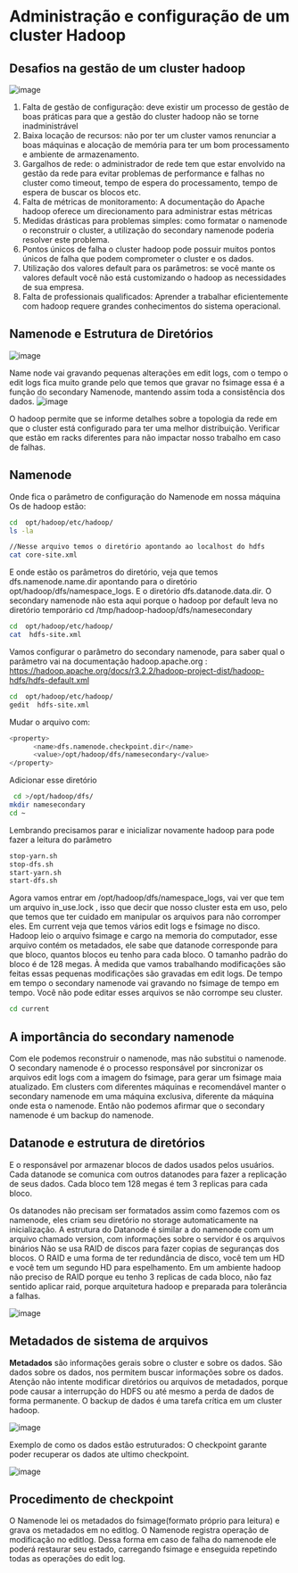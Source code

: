 # Administração e configuração de um cluster Hadoop
## Desafios na gestão de um cluster hadoop

![image](https://user-images.githubusercontent.com/87387315/141306999-d4707676-6cd1-4552-97de-4498a434ebf3.png)

1.	Falta de gestão de configuração: deve existir um processo de gestão de boas práticas para que a gestão do cluster hadoop não se torne inadministrável
2.	Baixa locação de recursos: não por ter um cluster vamos renunciar a boas máquinas e alocação de memória para ter um bom processamento e ambiente de armazenamento.
3.	Gargalhos de rede: o administrador de rede tem que estar envolvido na gestão da rede para evitar problemas de performance e falhas no cluster como timeout, tempo de espera do processamento, tempo de espera de buscar os blocos etc.
4.	Falta de métricas de monitoramento: A documentação do Apache hadoop oferece um direcionamento para administrar estas métricas
5.	Medidas drásticas para problemas simples: como formatar o namenode o reconstruir o cluster, a utilização do secondary namenode poderia resolver este problema.
6.	Pontos únicos de falha o cluster hadoop pode possuir muitos pontos únicos de falha que podem comprometer o cluster e os dados.
7.	Utilização dos valores default para os parâmetros: se você mante os valores default você não está customizando o hadoop as necessidades de sua empresa.
8.	Falta de professionais qualificados: Aprender a trabalhar eficientemente com hadoop requere grandes conhecimentos do sistema operacional.

##  Namenode e Estrutura de Diretórios
 
![image](https://user-images.githubusercontent.com/87387315/141307028-38869158-2a6e-4b51-96a7-e7f9da2f533b.png)
 
Name node vai gravando pequenas alterações em edit logs, com o tempo o edit logs fica muito grande pelo que temos que gravar no fsimage essa é a função do secondary Namenode, mantendo assim toda a consistência dos dados.
![image](https://user-images.githubusercontent.com/87387315/141307072-4c1f1f1a-2100-4525-9420-76875c2fa55e.png)

O hadoop permite que se informe detalhes sobre a topologia da rede em que o cluster está configurado para ter uma melhor distribuição. Verificar que estão em racks diferentes para não impactar nosso trabalho em caso de falhas.

## Namenode
Onde fica o parâmetro de configuração do Namenode em nossa máquina
Os de hadoop estão:
```sh
cd  opt/hadoop/etc/hadoop/
ls -la

//Nesse arquivo temos o diretório apontando ao localhost do hdfs
cat core-site.xml

```
E onde estão os parâmetros do diretório, veja que temos dfs.namenode.name.dir apontando para o diretório opt/hadoop/dfs/namespace_logs. E o diretório dfs.datanode.data.dir. O secondary namenode não esta aqui porque o hadoop por default leva no diretório temporário cd /tmp/hadoop-hadoop/dfs/namesecondary

```sh
cd  opt/hadoop/etc/hadoop/
cat  hdfs-site.xml
```
Vamos configurar o parâmetro do secondary namenode, para saber qual o parâmetro vai na documentação hadoop.apache.org : https://hadoop.apache.org/docs/r3.2.2/hadoop-project-dist/hadoop-hdfs/hdfs-default.xml
```sh
cd  opt/hadoop/etc/hadoop/
gedit  hdfs-site.xml
```
Mudar o arquivo com:
```sh
<property>
      <name>dfs.namenode.checkpoint.dir</name>
      <value>/opt/hadoop/dfs/namesecondary</value>
</property>
```
Adicionar esse diretório
```sh
 cd >/opt/hadoop/dfs/
mkdir namesecondary
cd ~
```
Lembrando precisamos parar e inicializar novamente hadoop para pode fazer a leitura do parâmetro 
```sh
stop-yarn.sh
stop-dfs.sh
start-yarn.sh
start-dfs.sh
```
Agora vamos entrar em /opt/hadoop/dfs/namespace_logs, vai ver que tem um arquivo in_use.lock , isso que decir que nosso cluster esta em uso, pelo que temos que ter cuidado em manipular os arquivos para não corromper eles. Em current veja que temos vários edit logs e fsimage no disco. Hadoop leio o arquivo fsimage e cargo na memoria do computador, esse arquivo contém os metadados, ele sabe que datanode corresponde para que bloco, quantos blocos eu tenho para cada bloco. O tamanho padrão do bloco é de 128 megas. 
À medida que vamos trabalhando modificações são feitas essas pequenas modificações são gravadas em edit logs. De tempo em tempo o secondary namenode vai gravando no fsimage de tempo em tempo. Você não pode editar esses arquivos se não corrompe seu cluster.
```sh
cd current
```
##  A importância do secondary namenode
Com ele podemos reconstruir o namenode, mas não substitui o namenode. O secondary namenode é o processo responsável por sincronizar os arquivos edit logs com a imagem do fsimage, para gerar um fsimage maia atualizado. Em clusters com diferentes máquinas e recomendável manter o secondary namenode em uma máquina exclusiva, diferente da máquina onde esta o namenode. Então não podemos afirmar que o secondary namenode é um backup do namenode.

## Datanode e estrutura de diretórios
E o responsável por armazenar blocos de dados usados pelos usuários. Cada datanode se comunica com outros datanodes para fazer a replicação de seus dados. Cada bloco tem 128 megas é tem 3 replicas para cada bloco.

Os datanodes não precisam ser formatados assim como fazemos com os namenode, eles criam seu diretório no storage automaticamente na inicialização.
A estrutura do Datanode é similar a do namenode com um arquivo chamado version, com informações sobre o servidor é os arquivos binários 
Não se usa RAID de discos para fazer copias de seguranças dos blocos. O RAID e uma forma de ter redundância de disco, você tem um HD e você tem um segundo HD para espelhamento. Em um ambiente hadoop não preciso de RAID porque eu tenho 3 replicas de cada bloco, não faz sentido aplicar raid, porque arquitetura hadoop e preparada para tolerância a falhas.
 
![image](https://user-images.githubusercontent.com/87387315/141307146-65b044db-87b2-4415-9346-ede42bb5c3b2.png)

## Metadados de sistema de arquivos
**Metadados** são informações gerais sobre o cluster e sobre os dados. São dados sobre os dados, nos permitem buscar informações sobre os dados.
Atenção não intente modificar diretórios ou arquivos de metadados, porque pode causar a interrupção do HDFS ou até mesmo a perda de dados de forma permanente. O backup de dados é uma tarefa crítica em um cluster hadoop.

![image](https://user-images.githubusercontent.com/87387315/141307234-6754e7b5-e975-40e7-b5de-65d41a9c92b3.png)
 
Exemplo de como os dados estão estruturados: O checkpoint garante poder recuperar os dados ate ultimo checkpoint.

 ![image](https://user-images.githubusercontent.com/87387315/141307261-c7ad67ed-3d06-435e-b1ad-bb73ce04f22b.png)

## Procedimento de checkpoint
O Namenode lei os metadados do fsimage(formato próprio para leitura) e grava os metadados em no editlog. O Namenode registra operação de modificação no editlog. 
Dessa forma em caso de falha do namenode ele poderá restaurar seu estado, carregando fsimage e enseguida repetindo todas as operações do edit log.

